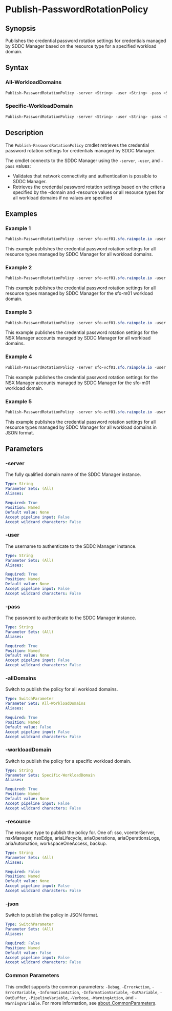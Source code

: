 # Publish-PasswordRotationPolicy

## Synopsis

Publishes the credential password rotation settings for credentials managed by SDDC Manager based on the resource type
for a specified workload domain.

## Syntax

### All-WorkloadDomains

```powershell
Publish-PasswordRotationPolicy -server <String> -user <String> -pass <String> [-allDomains] [-resource <String>] [-json] [<CommonParameters>]
```

### Specific-WorkloadDomain

```powershell
Publish-PasswordRotationPolicy -server <String> -user <String> -pass <String> -workloadDomain <String> [-resource <String>] [-json] [<CommonParameters>]
```

## Description

The `Publish-PasswordRotationPolicy` cmdlet retrieves the credential password rotation settings for credentials managed by SDDC Manager.

The cmdlet connects to the SDDC Manager using the `-server`, `-user`, and `-pass` values:

- Validates that network connectivity and authentication is possible to SDDC Manager.
- Retrieves the credential password rotation settings based on the criteria specified by the -domain and -resource values or all resource types for all workload domains if no values are specified

## Examples

### Example 1

```powershell
Publish-PasswordRotationPolicy -server sfo-vcf01.sfo.rainpole.io -user admin@local -pass VMw@re1!VMw@re1! -allDomains
```

This example publishes the credential password rotation settings for all resource types managed by SDDC Manager for all workload domains.

### Example 2

```powershell
Publish-PasswordRotationPolicy -server sfo-vcf01.sfo.rainpole.io -user admin@local -pass VMw@re1!VMw@re1! -workloadDomain sfo-m01
```

This example publishes the credential password rotation settings for all resource types managed by SDDC Manager for the sfo-m01 workload domain.

### Example 3

```powershell
Publish-PasswordRotationPolicy -server sfo-vcf01.sfo.rainpole.io -user admin@local -pass VMw@re1!VMw@re1! -resource nsxManager
```

This example publishes the credential password rotation settings for the NSX Manager accounts managed by SDDC Manager for all workload domains.

### Example 4

```powershell
Publish-PasswordRotationPolicy -server sfo-vcf01.sfo.rainpole.io -user admin@local -pass VMw@re1!VMw@re1! -workloadDomain sfo-m01 -resource nsxManager
```

This example publishes the credential password rotation settings for the NSX Manager accounts managed by SDDC Manager for the sfo-m01 workload domain.

### Example 5

```powershell
Publish-PasswordRotationPolicy -server sfo-vcf01.sfo.rainpole.io -user admin@local -pass VMw@re1!VMw@re1! -allDomains -json
```

This example publishes the credential password rotation settings for all resource types managed by SDDC Manager for all workload domains in JSON format.

## Parameters

### -server

The fully qualified domain name of the SDDC Manager instance.

```yaml
Type: String
Parameter Sets: (All)
Aliases:

Required: True
Position: Named
Default value: None
Accept pipeline input: False
Accept wildcard characters: False
```

### -user

The username to authenticate to the SDDC Manager instance.

```yaml
Type: String
Parameter Sets: (All)
Aliases:

Required: True
Position: Named
Default value: None
Accept pipeline input: False
Accept wildcard characters: False
```

### -pass

The password to authenticate to the SDDC Manager instance.

```yaml
Type: String
Parameter Sets: (All)
Aliases:

Required: True
Position: Named
Default value: None
Accept pipeline input: False
Accept wildcard characters: False
```

### -allDomains

Switch to publish the policy for all workload domains.

```yaml
Type: SwitchParameter
Parameter Sets: All-WorkloadDomains
Aliases:

Required: True
Position: Named
Default value: False
Accept pipeline input: False
Accept wildcard characters: False
```

### -workloadDomain

Switch to publish the policy for a specific workload domain.

```yaml
Type: String
Parameter Sets: Specific-WorkloadDomain
Aliases:

Required: True
Position: Named
Default value: None
Accept pipeline input: False
Accept wildcard characters: False
```

### -resource

The resource type to publish the policy for. One of: sso, vcenterServer, nsxManager, nsxEdge, ariaLifecycle, ariaOperations, ariaOperationsLogs, ariaAutomation, workspaceOneAccess, backup.

```yaml
Type: String
Parameter Sets: (All)
Aliases:

Required: False
Position: Named
Default value: None
Accept pipeline input: False
Accept wildcard characters: False
```

### -json

Switch to publish the policy in JSON format.

```yaml
Type: SwitchParameter
Parameter Sets: (All)
Aliases:

Required: False
Position: Named
Default value: False
Accept pipeline input: False
Accept wildcard characters: False
```

### Common Parameters

This cmdlet supports the common parameters: `-Debug`, `-ErrorAction`, `-ErrorVariable`, `-InformationAction`, `-InformationVariable`, `-OutVariable`, `-OutBuffer`, `-PipelineVariable`, `-Verbose`, `-WarningAction`, and `-WarningVariable`. For more information, see [about_CommonParameters](http://go.microsoft.com/fwlink/?LinkID=113216).
